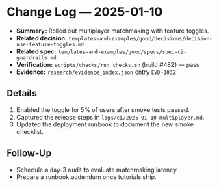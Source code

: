 # Change Log — 2025-01-10

- **Summary:** Rolled out multiplayer matchmaking with feature toggles.
- **Related decision:** `templates-and-examples/good/decisions/decision-use-feature-toggles.md`
- **Related spec:** `templates-and-examples/good/specs/spec-ci-guardrails.md`
- **Verification:** `scripts/checks/run_checks.sh` (build #482) — pass
- **Evidence:** `research/evidence_index.json` entry `EVD-1032`

## Details
1. Enabled the toggle for 5% of users after smoke tests passed.
2. Captured the release steps in `logs/ci/2025-01-10-multiplayer.md`.
3. Updated the deployment runbook to document the new smoke checklist.

## Follow-Up
- Schedule a day-3 audit to evaluate matchmaking latency.
- Prepare a runbook addendum once tutorials ship.
